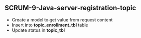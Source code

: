 ## SCRUM-9-Java-server-registration-topic

- Create a model to get value from request content
- Insert into **topic_enrollment_tbl** table
- Update status in **topic_tbl**